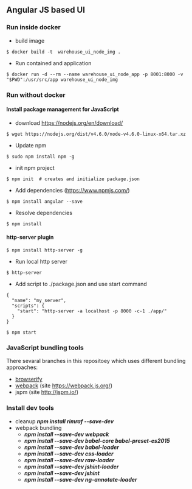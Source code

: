 ## Angular JS  based UI 

### Run inside docker
* build image
```
$ docker build -t  warehouse_ui_node_img . 
```
* Run contained and application
```
$ docker run -d --rm --name warehouse_ui_node_app -p 8001:8000 -v "$PWD":/usr/src/app warehouse_ui_node_img
```

### Run without docker

#### Install package management for JavaScript
* download https://nodejs.org/en/download/
```
$ wget https://nodejs.org/dist/v4.6.0/node-v4.6.0-linux-x64.tar.xz
```
* Update npm
```
$ sudo npm install npm -g
```
* init npm project
```
$ npm init  # creates and initialize package.json
```
* Add dependencies (https://www.npmjs.com/)
```
$ npm install angular --save
```
* Resolve dependencies
```
$ npm install
```

#### http-server plugin
```
$ npm install http-server -g
```
* Run local http server 
```
$ http-server
```
* Add script to ./package.json and use start command
```
{
  "name": "my_server",
  "scripts": {
    "start": "http-server -a localhost -p 8000 -c-1 ./app/"
  }
}

$ npm start
```
### JavaScript bundling tools
There sevaral branches in this repositoey which uses different bundling approaches:
* [browserify](https://github.com/semaks/docker_microservices/tree/browserify_require_bundle/warehouse_ui_js)
* [webpack](https://github.com/semaks/docker_microservices/tree/webpack_es6_import/warehouse_ui_js) (site https://webpack.js.org/)
* jspm (site http://jspm.io/)

### Install dev tools
* cleanup ***npm install rimraf --save-dev***
* webpack bundling 
    * ***npm install --save-dev webpack***
    * ***npm install --save-dev babel-core babel-preset-es2015***
    * ***npm install --save-dev babel-loader*** 
    * ***npm install --save-dev css-loader***
    * ***npm install --save-dev raw-loader***
    * ***npm install --save-dev jshint-loader***
    * ***npm install --save-dev jshint***
    * ***npm install --save-dev ng-annotate-loader***
